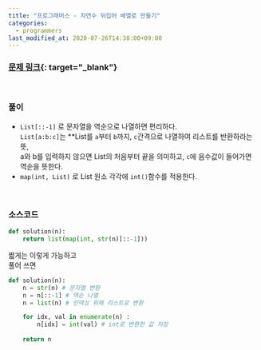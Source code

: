 ```yaml
---
title: "프로그래머스 - 자연수 뒤집어 배열로 만들기"
categories: 
  - programmers
last_modified_at: 2020-07-26T14:38:00+09:00
---
```


### [<u>문제 링크</u>](https://programmers.co.kr/learn/courses/30/lessons/12932){: target="_blank"}
<br/>

### 풀이
- `List[::-1]` 로 문자열을 역순으로 나열하면 편리하다.  
`List[a:b:c]`는 **List를 `a`부터 `b`까지, `c`간격으로 나열하여 리스트를 반환하라는 뜻,  
a와 b를 입력하지 않으면 List의 처음부터 끝을 의미하고, `c`에 음수값이 들어가면 역순을 뜻한다.
- `map(int, List)` 로 List 원소 각각에 `int()`함수를 적용한다.


<br/>

### 소스코드
```python
def solution(n):
    return list(map(int, str(n)[::-1]))
```
짧게는 이렇게 가능하고  
풀어 쓰면

```python
def solution(n):
    n = str(n) # 문자열 변환
    n = n[::-1] # 역순 나열
    n = list(n) # 인덱싱 위해 리스트로 변환

    for idx, val in enumerate(n) :
        n[idx] = int(val) # int로 변환한 값 저장
    
    return n
```

